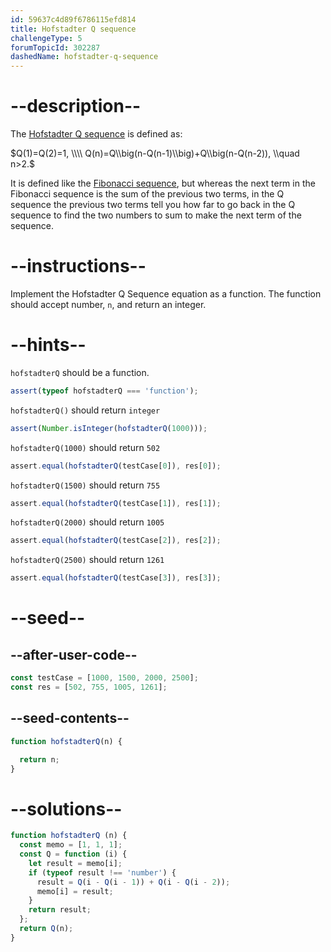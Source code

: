 ```yaml
---
id: 59637c4d89f6786115efd814
title: Hofstadter Q sequence
challengeType: 5
forumTopicId: 302287
dashedName: hofstadter-q-sequence
---
```


# --description--

The [Hofstadter Q sequence](https://en.wikipedia.org/wiki/Hofstadter_sequence#Hofstadter_Q_sequence "wp: Hofstadter_sequence#Hofstadter_Q_sequence") is defined as:

$Q(1)=Q(2)=1, \\\\ Q(n)=Q\\big(n-Q(n-1)\\big)+Q\\big(n-Q(n-2)), \\quad n>2.$

It is defined like the [Fibonacci sequence](<https://rosettacode.org/wiki/Fibonacci sequence> "Fibonacci sequence"), but whereas the next term in the Fibonacci sequence is the sum of the previous two terms, in the Q sequence the previous two terms tell you how far to go back in the Q sequence to find the two numbers to sum to make the next term of the sequence.

# --instructions--

Implement the Hofstadter Q Sequence equation as a function. The function should accept number, `n`, and return an integer.

# --hints--

`hofstadterQ` should be a function.

```js
assert(typeof hofstadterQ === 'function');
```

`hofstadterQ()` should return `integer`

```js
assert(Number.isInteger(hofstadterQ(1000)));
```

`hofstadterQ(1000)` should return `502`

```js
assert.equal(hofstadterQ(testCase[0]), res[0]);
```

`hofstadterQ(1500)` should return `755`

```js
assert.equal(hofstadterQ(testCase[1]), res[1]);
```

`hofstadterQ(2000)` should return `1005`

```js
assert.equal(hofstadterQ(testCase[2]), res[2]);
```

`hofstadterQ(2500)` should return `1261`

```js
assert.equal(hofstadterQ(testCase[3]), res[3]);
```

# --seed--

## --after-user-code--

```js
const testCase = [1000, 1500, 2000, 2500];
const res = [502, 755, 1005, 1261];
```

## --seed-contents--

```js
function hofstadterQ(n) {

  return n;
}
```

# --solutions--

```js
function hofstadterQ (n) {
  const memo = [1, 1, 1];
  const Q = function (i) {
    let result = memo[i];
    if (typeof result !== 'number') {
      result = Q(i - Q(i - 1)) + Q(i - Q(i - 2));
      memo[i] = result;
    }
    return result;
  };
  return Q(n);
}
```
